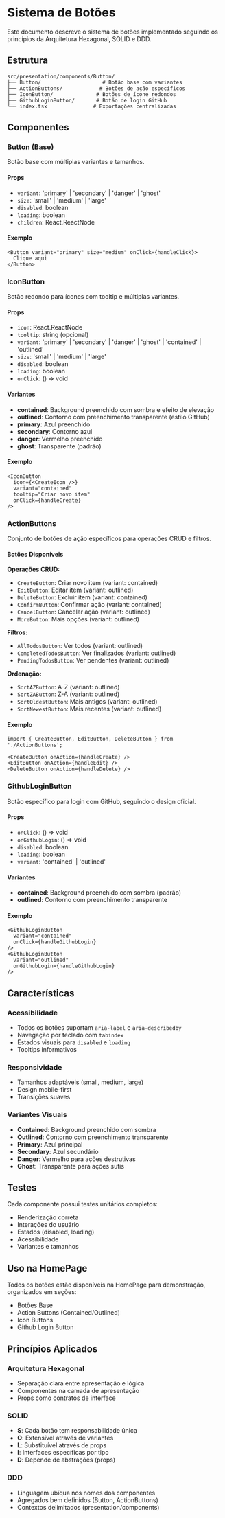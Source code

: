 # Sistema de Botões

Este documento descreve o sistema de botões implementado seguindo os princípios da Arquitetura Hexagonal, SOLID e DDD.

## Estrutura

```
src/presentation/components/Button/
├── Button/                    # Botão base com variantes
├── ActionButtons/            # Botões de ação específicos
├── IconButton/              # Botões de ícone redondos
├── GithubLoginButton/       # Botão de login GitHub
└── index.tsx               # Exportações centralizadas
```

## Componentes

### Button (Base)

Botão base com múltiplas variantes e tamanhos.

#### Props

- `variant`: 'primary' | 'secondary' | 'danger' | 'ghost'
- `size`: 'small' | 'medium' | 'large'
- `disabled`: boolean
- `loading`: boolean
- `children`: React.ReactNode

#### Exemplo

```tsx
<Button variant="primary" size="medium" onClick={handleClick}>
  Clique aqui
</Button>
```

### IconButton

Botão redondo para ícones com tooltip e múltiplas variantes.

#### Props

- `icon`: React.ReactNode
- `tooltip`: string (opcional)
- `variant`: 'primary' | 'secondary' | 'danger' | 'ghost' | 'contained' | 'outlined'
- `size`: 'small' | 'medium' | 'large'
- `disabled`: boolean
- `loading`: boolean
- `onClick`: () => void

#### Variantes

- **contained**: Background preenchido com sombra e efeito de elevação
- **outlined**: Contorno com preenchimento transparente (estilo GitHub)
- **primary**: Azul preenchido
- **secondary**: Contorno azul
- **danger**: Vermelho preenchido
- **ghost**: Transparente (padrão)

#### Exemplo

```tsx
<IconButton
  icon={<CreateIcon />}
  variant="contained"
  tooltip="Criar novo item"
  onClick={handleCreate}
/>
```

### ActionButtons

Conjunto de botões de ação específicos para operações CRUD e filtros.

#### Botões Disponíveis

**Operações CRUD:**

- `CreateButton`: Criar novo item (variant: contained)
- `EditButton`: Editar item (variant: outlined)
- `DeleteButton`: Excluir item (variant: contained)
- `ConfirmButton`: Confirmar ação (variant: contained)
- `CancelButton`: Cancelar ação (variant: outlined)
- `MoreButton`: Mais opções (variant: outlined)

**Filtros:**

- `AllTodosButton`: Ver todos (variant: outlined)
- `CompletedTodosButton`: Ver finalizados (variant: outlined)
- `PendingTodosButton`: Ver pendentes (variant: outlined)

**Ordenação:**

- `SortAZButton`: A-Z (variant: outlined)
- `SortZAButton`: Z-A (variant: outlined)
- `SortOldestButton`: Mais antigos (variant: outlined)
- `SortNewestButton`: Mais recentes (variant: outlined)

#### Exemplo

```tsx
import { CreateButton, EditButton, DeleteButton } from './ActionButtons';

<CreateButton onAction={handleCreate} />
<EditButton onAction={handleEdit} />
<DeleteButton onAction={handleDelete} />
```

### GithubLoginButton

Botão específico para login com GitHub, seguindo o design oficial.

#### Props

- `onClick`: () => void
- `onGithubLogin`: () => void
- `disabled`: boolean
- `loading`: boolean
- `variant`: 'contained' | 'outlined'

#### Variantes

- **contained**: Background preenchido com sombra (padrão)
- **outlined**: Contorno com preenchimento transparente

#### Exemplo

```tsx
<GithubLoginButton
  variant="contained"
  onClick={handleGithubLogin}
/>
<GithubLoginButton
  variant="outlined"
  onGithubLogin={handleGithubLogin}
/>
```

## Características

### Acessibilidade

- Todos os botões suportam `aria-label` e `aria-describedby`
- Navegação por teclado com `tabindex`
- Estados visuais para `disabled` e `loading`
- Tooltips informativos

### Responsividade

- Tamanhos adaptáveis (small, medium, large)
- Design mobile-first
- Transições suaves

### Variantes Visuais

- **Contained**: Background preenchido com sombra
- **Outlined**: Contorno com preenchimento transparente
- **Primary**: Azul principal
- **Secondary**: Azul secundário
- **Danger**: Vermelho para ações destrutivas
- **Ghost**: Transparente para ações sutis

## Testes

Cada componente possui testes unitários completos:

- Renderização correta
- Interações do usuário
- Estados (disabled, loading)
- Acessibilidade
- Variantes e tamanhos

## Uso na HomePage

Todos os botões estão disponíveis na HomePage para demonstração, organizados em seções:

- Botões Base
- Action Buttons (Contained/Outlined)
- Icon Buttons
- Github Login Button

## Princípios Aplicados

### Arquitetura Hexagonal

- Separação clara entre apresentação e lógica
- Componentes na camada de apresentação
- Props como contratos de interface

### SOLID

- **S**: Cada botão tem responsabilidade única
- **O**: Extensível através de variantes
- **L**: Substituível através de props
- **I**: Interfaces específicas por tipo
- **D**: Depende de abstrações (props)

### DDD

- Linguagem ubíqua nos nomes dos componentes
- Agregados bem definidos (Button, ActionButtons)
- Contextos delimitados (presentation/components)
